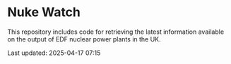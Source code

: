 # Nuke Watch

This repository includes code for retrieving the latest information available on the output of EDF nuclear power plants in the UK.

Last updated: 2025-04-17 07:15